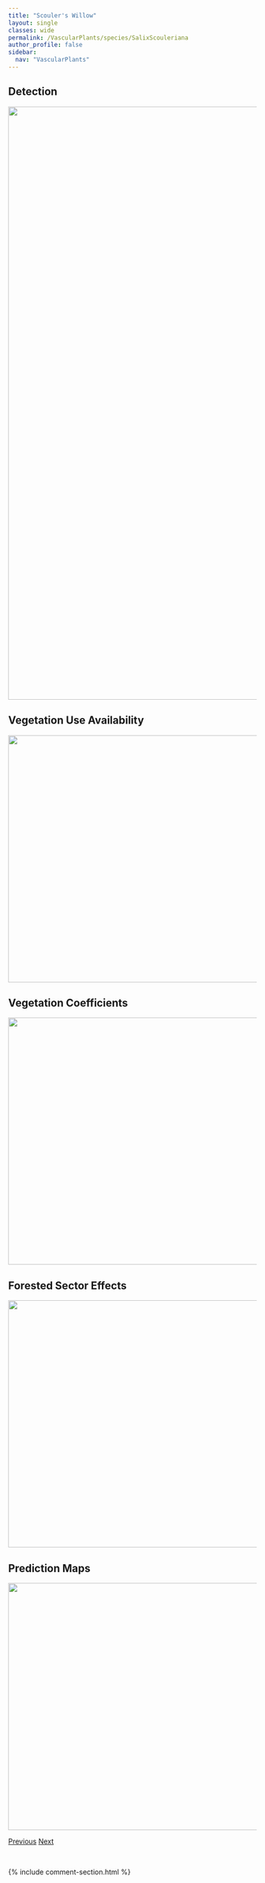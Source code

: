 ```yaml
---
title: "Scouler's Willow"
layout: single
classes: wide
permalink: /VascularPlants/species/SalixScouleriana
author_profile: false
sidebar:
  nav: "VascularPlants"
---
```


<h2>Detection</h2>

<a href="https://drive.google.com/uc?export=view&id=1sAhInJ9wCl-op6Uo2w9b5IriaGctI9d5">
<img src="https://drive.google.com/uc?export=view&id=1sAhInJ9wCl-op6Uo2w9b5IriaGctI9d5" height = "1200" width = "800">
</a>


<h2>Vegetation Use Availability</h2>

<a href="https://drive.google.com/uc?export=view&id=1cuisXQhoaIM4zDwFpyXvRqXRt_uiSEjE">
<img src="https://drive.google.com/uc?export=view&id=1cuisXQhoaIM4zDwFpyXvRqXRt_uiSEjE" height = "500" width = "1000">
</a>


<h2>Vegetation Coefficients</h2>

<a href="https://drive.google.com/uc?export=view&id=1-Qycc0ZYflJPgaqNiqQB3B9WwIhbrIrx">
<img src="https://drive.google.com/uc?export=view&id=1-Qycc0ZYflJPgaqNiqQB3B9WwIhbrIrx" height = "500" width = "1000">
</a>


<h2>Forested Sector Effects</h2>

<a href="https://drive.google.com/uc?export=view&id=1hgE-B9sf5yfidZP8wqJvT58TV4zmmSYp">
<img src="https://drive.google.com/uc?export=view&id=1hgE-B9sf5yfidZP8wqJvT58TV4zmmSYp" height = "500" width = "1000">
</a>


<h2>Prediction Maps</h2>

<a href="https://drive.google.com/uc?export=view&id=1fbN6uQxegV-GvErC8FXXzrQaUW4tmWun">
<img src="https://drive.google.com/uc?export=view&id=1fbN6uQxegV-GvErC8FXXzrQaUW4tmWun" height = "500" width = "1000">
</a>


<a href="/DevelopmentWebsite/VascularPlants/species/SalixPyrifolia" class="pagination--pager" title="Balsam Willow">Previous</a> <a href="/DevelopmentWebsite/VascularPlants/species/SalixSerissima" class="pagination--pager" title="Autumn Willow">Next</a>

<p>&nbsp;</p>

{% include comment-section.html %}
